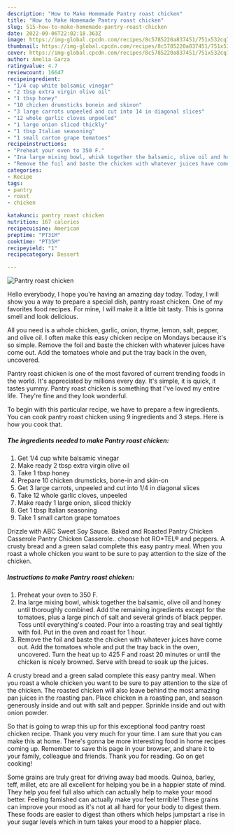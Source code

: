 ```yaml
---
description: "How to Make Homemade Pantry roast chicken"
title: "How to Make Homemade Pantry roast chicken"
slug: 515-how-to-make-homemade-pantry-roast-chicken
date: 2022-09-06T22:02:18.363Z
image: https://img-global.cpcdn.com/recipes/8c5785220a837451/751x532cq70/pantry-roast-chicken-recipe-main-photo.jpg
thumbnail: https://img-global.cpcdn.com/recipes/8c5785220a837451/751x532cq70/pantry-roast-chicken-recipe-main-photo.jpg
cover: https://img-global.cpcdn.com/recipes/8c5785220a837451/751x532cq70/pantry-roast-chicken-recipe-main-photo.jpg
author: Amelia Garza
ratingvalue: 4.7
reviewcount: 16647
recipeingredient:
- "1/4 cup white balsamic vinegar"
- "2 tbsp extra virgin olive oil"
- "1 tbsp honey"
- "10 chicken drumsticks bonein and skinon"
- "3 large carrots unpeeled and cut into 14 in diagonal slices"
- "12 whole garlic cloves unpeeled"
- "1 large onion sliced thickly"
- "1 tbsp Italian seasoning"
- "1 small carton grape tomatoes"
recipeinstructions:
- "Preheat your oven to 350 F."
- "Ina large mixing bowl, whisk together the balsamic, olive oil and honey until thoroughly combined. Add the remaining ingredients except for the tomatoes, plus a large pinch of salt and several grinds of black pepper. Toss until everything&#39;s coated. Pour into a roasting tray and seal tightly with foil. Put in the oven and roast for 1 hour."
- "Remove the foil and baste the chicken with whatever juices have come out. Add the tomatoes whole and put the tray back in the oven, uncovered. Turn the heat up to 425 F and roast 20 minutes or until the chicken is nicely browned. Serve with bread to soak up the juices."
categories:
- Recipe
tags:
- pantry
- roast
- chicken

katakunci: pantry roast chicken 
nutrition: 167 calories
recipecuisine: American
preptime: "PT31M"
cooktime: "PT35M"
recipeyield: "1"
recipecategory: Dessert

---
```



![Pantry roast chicken](https://img-global.cpcdn.com/recipes/8c5785220a837451/751x532cq70/pantry-roast-chicken-recipe-main-photo.jpg)

Hello everybody, I hope you're having an amazing day today. Today, I will show you a way to prepare a special dish, pantry roast chicken. One of my favorites food recipes. For mine, I will make it a little bit tasty. This is gonna smell and look delicious.

All you need is a whole chicken, garlic, onion, thyme, lemon, salt, pepper, and olive oil. I often make this easy chicken recipe on Mondays because it&#39;s so simple. Remove the foil and baste the chicken with whatever juices have come out. Add the tomatoes whole and put the tray back in the oven, uncovered.

Pantry roast chicken is one of the most favored of current trending foods in the world. It's appreciated by millions every day. It's simple, it is quick, it tastes yummy. Pantry roast chicken is something that I've loved my entire life. They're fine and they look wonderful.


To begin with this particular recipe, we have to prepare a few ingredients. You can cook pantry roast chicken using 9 ingredients and 3 steps. Here is how you cook that.

<!--inarticleads1-->

##### The ingredients needed to make Pantry roast chicken:

1. Get 1/4 cup white balsamic vinegar
1. Make ready 2 tbsp extra virgin olive oil
1. Take 1 tbsp honey
1. Prepare 10 chicken drumsticks, bone-in and skin-on
1. Get 3 large carrots, unpeeled and cut into 1/4 in diagonal slices
1. Take 12 whole garlic cloves, unpeeled
1. Make ready 1 large onion, sliced thickly
1. Get 1 tbsp Italian seasoning
1. Take 1 small carton grape tomatoes


Drizzle with ABC Sweet Soy Sauce. Baked and Roasted Pantry Chicken Casserole Pantry Chicken Casserole.. choose hot RO*TEL® and peppers. A crusty bread and a green salad complete this easy pantry meal. When you roast a whole chicken you want to be sure to pay attention to the size of the chicken. 

<!--inarticleads2-->

##### Instructions to make Pantry roast chicken:

1. Preheat your oven to 350 F.
1. Ina large mixing bowl, whisk together the balsamic, olive oil and honey until thoroughly combined. Add the remaining ingredients except for the tomatoes, plus a large pinch of salt and several grinds of black pepper. Toss until everything&#39;s coated. Pour into a roasting tray and seal tightly with foil. Put in the oven and roast for 1 hour.
1. Remove the foil and baste the chicken with whatever juices have come out. Add the tomatoes whole and put the tray back in the oven, uncovered. Turn the heat up to 425 F and roast 20 minutes or until the chicken is nicely browned. Serve with bread to soak up the juices.


A crusty bread and a green salad complete this easy pantry meal. When you roast a whole chicken you want to be sure to pay attention to the size of the chicken. The roasted chicken will also leave behind the most amazing pan juices in the roasting pan. Place chicken in a roasting pan, and season generously inside and out with salt and pepper. Sprinkle inside and out with onion powder. 

So that is going to wrap this up for this exceptional food pantry roast chicken recipe. Thank you very much for your time. I am sure that you can make this at home. There's gonna be more interesting food in home recipes coming up. Remember to save this page in your browser, and share it to your family, colleague and friends. Thank you for reading. Go on get cooking!

Some grains are truly great for driving away bad moods. Quinoa, barley, teff, millet, etc are all excellent for helping you be in a happier state of mind. They help you feel full also which can actually help to make your mood better. Feeling famished can actually make you feel terrible! These grains can improve your mood as it's not at all hard for your body to digest them. These foods are easier to digest than others which helps jumpstart a rise in your sugar levels which in turn takes your mood to a happier place.
